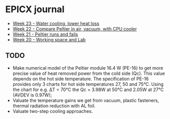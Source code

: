 # EPICX journal

- [Week 23 - Water cooling, lower heat loss](<journal/week 23.md>)
- [Week 22 - Compare Peltier in air, vacuum, with CPU cooler](<journal/week 22.md>)
- [Week 21 - Peltier runs and fails](<journal/week 21.md>)
- [Week 20 - Working space and Lab](<journal/week 20.md>)

## TODO

- Make numerical model of the Peltier module 16.4 W (PE-16) to get more precise value of heat removed power from the cold side (Qc). This value depends on the hot side temperature. The specification of PE-16 provides only 3 charts for hot side temperatures 27, 50 and 75&deg;C. Using the chart for e.g. &#916;T = 70&deg;C the Qc = 3.98W at 50&deg;C and 2.05W at 27&deg;C (AVDEV is 0.97W);
- Valuate the temperature gains we get from vacuum, plastic fasteners, thermal radiation reduction with AL foil.
- Valuate two-step cooling approaches.
